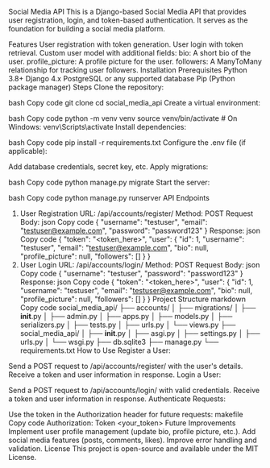 Social Media API
This is a Django-based Social Media API that provides user registration, login, and token-based authentication. It serves as the foundation for building a social media platform.

Features
User registration with token generation.
User login with token retrieval.
Custom user model with additional fields:
bio: A short bio of the user.
profile_picture: A profile picture for the user.
followers: A ManyToMany relationship for tracking user followers.
Installation
Prerequisites
Python 3.8+
Django 4.x
PostgreSQL or any supported database
Pip (Python package manager)
Steps
Clone the repository:

bash
Copy code
git clone <repository-url>
cd social_media_api
Create a virtual environment:

bash
Copy code
python -m venv venv
source venv/bin/activate  # On Windows: venv\Scripts\activate
Install dependencies:

bash
Copy code
pip install -r requirements.txt
Configure the .env file (if applicable):

Add database credentials, secret key, etc.
Apply migrations:

bash
Copy code
python manage.py migrate
Start the server:

bash
Copy code
python manage.py runserver
API Endpoints
1. User Registration
URL: /api/accounts/register/
Method: POST
Request Body:
json
Copy code
{
    "username": "testuser",
    "email": "testuser@example.com",
    "password": "password123"
}
Response:
json
Copy code
{
    "token": "<token_here>",
    "user": {
        "id": 1,
        "username": "testuser",
        "email": "testuser@example.com",
        "bio": null,
        "profile_picture": null,
        "followers": []
    }
}
2. User Login
URL: /api/accounts/login/
Method: POST
Request Body:
json
Copy code
{
    "username": "testuser",
    "password": "password123"
}
Response:
json
Copy code
{
    "token": "<token_here>",
    "user": {
        "id": 1,
        "username": "testuser",
        "email": "testuser@example.com",
        "bio": null,
        "profile_picture": null,
        "followers": []
    }
}
Project Structure
markdown
Copy code
social_media_api/
├── accounts/
│   ├── migrations/
│   ├── __init__.py
│   ├── admin.py
│   ├── apps.py
│   ├── models.py
│   ├── serializers.py
│   ├── tests.py
│   ├── urls.py
│   └── views.py
├── social_media_api/
│   ├── __init__.py
│   ├── asgi.py
│   ├── settings.py
│   ├── urls.py
│   └── wsgi.py
├── db.sqlite3
├── manage.py
└── requirements.txt
How to Use
Register a User:

Send a POST request to /api/accounts/register/ with the user's details.
Receive a token and user information in response.
Login a User:

Send a POST request to /api/accounts/login/ with valid credentials.
Receive a token and user information in response.
Authenticate Requests:

Use the token in the Authorization header for future requests:
makefile
Copy code
Authorization: Token <your_token>
Future Improvements
Implement user profile management (update bio, profile picture, etc.).
Add social media features (posts, comments, likes).
Improve error handling and validation.
License
This project is open-source and available under the MIT License.

